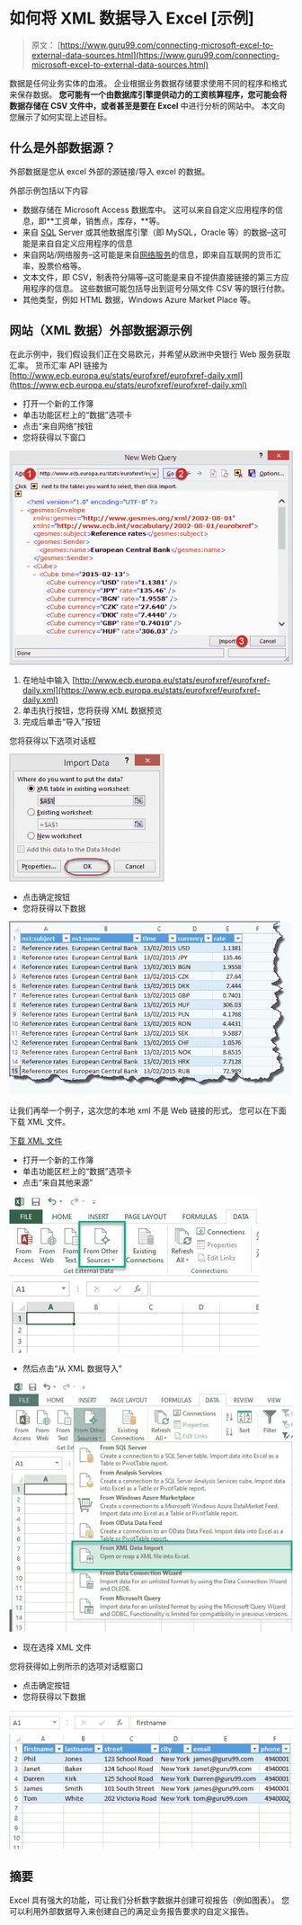 # 如何将 XML 数据导入 Excel [示例]

> 原文： [https://www.guru99.com/connecting-microsoft-excel-to-external-data-sources.html](https://www.guru99.com/connecting-microsoft-excel-to-external-data-sources.html)

数据是任何业务实体的血液。 企业根据业务数据存储要求使用不同的程序和格式来保存数据。 **您可能有一个由数据库引擎提供动力的工资核算程序，您可能会将数据存储在 CSV 文件中，或者甚至是要在 Excel** 中进行分析的网站中。 本文向您展示了如何实现上述目标。

## 什么是外部数据源？

外部数据是您从 excel 外部的源链接/导入 excel 的数据。

外部示例包括以下内容

*   数据存储在 Microsoft Access 数据库中。 这可以来自自定义应用程序的信息，即**工资单，销售点，库存，**等。
*   来自 [SQL](/sql.html) Server 或其他数据库引擎（即 MySQL，Oracle 等）的数据–这可能是来自自定义应用程序的信息
*   来自网站/网络服务–这可能是来自[网络服务](/web-services-tutorial.html)的信息，即来自互联网的货币汇率，股票价格等。
*   文本文件，即 CSV，制表符分隔等–这可能是来自不提供直接链接的第三方应用程序的信息。 这些数据可能包括导出到逗号分隔文件 CSV 等的银行付款。
*   其他类型，例如 HTML 数据，Windows Azure Market Place 等。

## 网站（XML 数据）外部数据源示例

在此示例中，我们假设我们正在交易欧元，并希望从欧洲中央银行 Web 服务获取汇率。 货币汇率 API 链接为 [http://www.ecb.europa.eu/stats/eurofxref/eurofxref-daily.xml](https://www.ecb.europa.eu/stats/eurofxref/eurofxref-daily.xml)

*   打开一个新的工作簿
*   单击功能区栏上的“数据”选项卡
*   点击“来自网络”按钮
*   您将获得以下窗口

![Connecting Microsoft Excel to External Data Sources](img/fb4c145d495f1e50a9420eff5375262c.png "Connecting Microsoft Excel to External Data Sources")

1.  在地址中输入 [http://www.ecb.europa.eu/stats/eurofxref/eurofxref-daily.xml](https://www.ecb.europa.eu/stats/eurofxref/eurofxref-daily.xml)
2.  单击执行按钮，您将获得 XML 数据预览
3.  完成后单击“导入”按钮

您将获得以下选项对话框

![Connecting Microsoft Excel to External Data Sources](img/4a39ebcfe14237fcf46b627e4d996fce.png "Connecting Microsoft Excel to External Data Sources")

*   点击确定按钮
*   您将获得以下数据

![Connecting Microsoft Excel to External Data Sources](img/2832c975718421277bdcc84b659318e9.png "Connecting Microsoft Excel to External Data Sources")

让我们再举一个例子，这次您的本地 xml 不是 Web 链接的形式。 您可以在下面下载 XML 文件。

[下载 XML 文件](https://drive.google.com/uc?export=download&id=1TNhCKy_2idJ9Umwk5QAtrUNFEeCejBEh)

*   打开一个新的工作簿
*   单击功能区栏上的“数据”选项卡
*   点击“来自其他来源”

![Connecting Microsoft Excel to External Data Sources](img/2ffaea551891e685692619b101cbfef3.png "Connecting Microsoft Excel to External Data Sources")

*   然后点击“从 XML 数据导入”

![Connecting Microsoft Excel to External Data Sources](img/cb4c3f1917eb0a0fca0981eaf388d223.png "Connecting Microsoft Excel to External Data Sources")

*   现在选择 XML 文件

您将获得如上例所示的选项对话框窗口

*   点击确定按钮
*   您将获得以下数据

![Connecting Microsoft Excel to External Data Sources](img/146f8d3dc2672f50f31b9e026507c7b0.png "Connecting Microsoft Excel to External Data Sources")

## 摘要

Excel 具有强大的功能，可让我们分析数字数据并创建可视报告（例如图表）。 您可以利用外部数据导入来创建自己的满足业务报告要求的自定义报告。